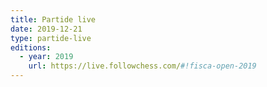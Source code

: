 ```yaml
---
title: Partide live
date: 2019-12-21
type: partide-live
editions:
  - year: 2019
    url: https://live.followchess.com/#!fisca-open-2019
---
```

